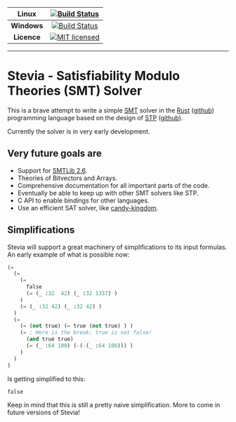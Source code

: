 | **Linux** | [![Build Status](https://travis-ci.org/Robbepop/stevia.svg?branch=master)](https://travis-ci.org/Robbepop/stevia) |
|:-:|:-:|
| **Windows** | [![Build Status](https://ci.appveyor.com/api/projects/status/16fc9l6rtroo4xqd?svg=true)](https://ci.appveyor.com/project/Robbepop/stevia/branch/master) |
| **Licence** | [![MIT licensed](https://img.shields.io/badge/license-MIT-blue.svg)](./LICENSE) |

---

# Stevia - Satisfiability Modulo Theories (SMT) Solver

This is a brave attempt to write a simple [SMT](https://en.wikipedia.org/wiki/Satisfiability_modulo_theories) solver in the [Rust](https://www.rust-lang.org/) ([github](https://github.com/rust-lang/rust)) programming language based on the design of [STP](http://stp.github.io/) ([github](https://github.com/stp/stp)).  

Currently the solver is in very early development.

## Very future goals are
- Support for [SMTLib 2.6](http://smtlib.cs.uiowa.edu/papers/smt-lib-reference-v2.6-draft-3.pdf).
- Theories of Bitvectors and Arrays.
- Comprehensive documentation for all important parts of the code.
- Eventually be able to keep up with other SMT solvers like STP.
- C API to enable bindings for other languages.
- Use an efficient SAT solver, like [candy-kingdom](https://github.com/Udopia/candy-kingdom).

## Simplifications

Stevia will support a great machinery of simplifications to its input formulas.
An early example of what is possible now:

```lisp
(=
  (=
    (=
      false
      (= (_ :32  42) (_ :32 1337) )
    )
    (= (_ :32 42) (_ :32 42) )
  )
  (=
    (= (not true) (= true (not true) ) )
    (= ; Here is the break: true is not false!
      (and true true)
      (= (_ :64 100) (-(-(_ :64 100))) )
    )
  )
)
```

Is getting simplified to this:

```lisp
false
```

Keep in mind that this is still a pretty naive simplification. More to come in future versions of Stevia!
